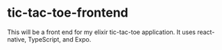# tic-tac-toe-frontend
This will be a front end for my elixir tic-tac-toe application. It uses react-native, TypeScript, and Expo.
